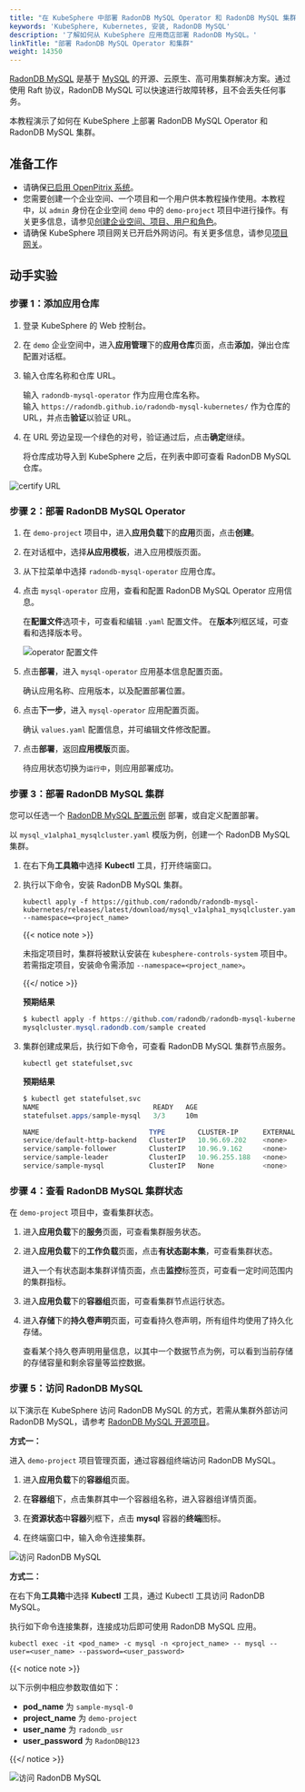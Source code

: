```yaml
---
title: "在 KubeSphere 中部署 RadonDB MySQL Operator 和 RadonDB MySQL 集群"
keywords: 'KubeSphere, Kubernetes, 安装, RadonDB MySQL'
description: '了解如何从 KubeSphere 应用商店部署 RadonDB MySQL。'
linkTitle: "部署 RadonDB MySQL Operator 和集群"
weight: 14350
---
```


[RadonDB MySQL](https://github.com/radondb/radondb-mysql-kubernetes) 是基于 [MySQL](https://MySQL.org) 的开源、云原生、高可用集群解决方案。通过使用 Raft 协议，RadonDB MySQL 可以快速进行故障转移，且不会丢失任何事务。

本教程演示了如何在 KubeSphere 上部署 RadonDB MySQL Operator 和 RadonDB MySQL 集群。

## 准备工作

- 请确保[已启用 OpenPitrix 系统](../../../pluggable-components/app-store/)。
- 您需要创建一个企业空间、一个项目和一个用户供本教程操作使用。本教程中，以 `admin` 身份在企业空间 `demo` 中的 `demo-project` 项目中进行操作。有关更多信息，请参见[创建企业空间、项目、用户和角色](../../../quick-start/create-workspace-and-project/)。
- 请确保 KubeSphere 项目网关已开启外网访问。有关更多信息，请参见[项目网关](../../../project-administration/project-gateway/)。

## 动手实验

### 步骤 1：添加应用仓库

1. 登录 KubeSphere 的 Web 控制台。

2. 在 `demo` 企业空间中，进入**应用管理**下的**应用仓库**页面，点击**添加**，弹出仓库配置对话框。

3. 输入仓库名称和仓库 URL。

   输入 `radondb-mysql-operator` 作为应用仓库名称。  
   输入 `https://radondb.github.io/radondb-mysql-kubernetes/` 作为仓库的 URL，并点击**验证**以验证 URL。

4. 在 URL 旁边呈现一个绿色的对号，验证通过后，点击**确定**继续。

   将仓库成功导入到 KubeSphere 之后，在列表中即可查看 RadonDB MySQL 仓库。

![certify URL](/images/docs/v3.3/zh-cn/appstore/external-apps/deploy-radondb-mysql/certify_url.png)

### 步骤 2：部署 RadonDB MySQL Operator

1. 在 `demo-project` 项目中，进入**应用负载**下的**应用**页面，点击**创建**。

2. 在对话框中，选择**从应用模板**，进入应用模版页面。

3. 从下拉菜单中选择 `radondb-mysql-operator` 应用仓库。

4. 点击 `mysql-operator` 应用，查看和配置 RadonDB MySQL Operator 应用信息。

   在**配置文件**选项卡，可查看和编辑 `.yaml` 配置文件。
   在**版本**列框区域，可查看和选择版本号。

   ![operator 配置文件](/images/docs/v3.3/zh-cn/appstore/external-apps/deploy-radondb-mysql/operator_yaml.png)

5. 点击**部署**，进入 `mysql-operator` 应用基本信息配置页面。  

   确认应用名称、应用版本，以及配置部署位置。

6. 点击**下一步**，进入 `mysql-operator` 应用配置页面。  

   确认 `values.yaml` 配置信息，并可编辑文件修改配置。

7. 点击**部署**，返回**应用模版**页面。

   待应用状态切换为`运行中`，则应用部署成功。

### 步骤 3：部署 RadonDB MySQL 集群

您可以任选一个 [RadonDB MySQL 配置示例](https://github.com/radondb/radondb-mysql-kubernetes/tree/main/config/samples) 部署，或自定义配置部署。

以 `mysql_v1alpha1_mysqlcluster.yaml` 模版为例，创建一个 RadonDB MySQL 集群。

1. 在右下角**工具箱**中选择 **Kubectl** 工具，打开终端窗口。

2. 执行以下命令，安装 RadonDB MySQL 集群。

   ```kubectl
   kubectl apply -f https://github.com/radondb/radondb-mysql-kubernetes/releases/latest/download/mysql_v1alpha1_mysqlcluster.yaml --namespace=<project_name>
   ```

   {{< notice note >}}

   未指定项目时，集群将被默认安装在 `kubesphere-controls-system` 项目中。若需指定项目，安装命令需添加 `--namespace=<project_name>`。

   {{</ notice >}}

   **预期结果**

   ```powershell
   $ kubectl apply -f https://github.com/radondb/radondb-mysql-kubernetes/releases/latest/download/mysql_v1alpha1_mysqlcluster.yaml --namespace=demo-project
   mysqlcluster.mysql.radondb.com/sample created
   ```

3. 集群创建成果后，执行如下命令，可查看 RadonDB MySQL 集群节点服务。

   ```kubectl
   kubectl get statefulset,svc
   ```

   **预期结果**

   ```powershell
   $ kubectl get statefulset,svc
   NAME                            READY   AGE
   statefulset.apps/sample-mysql   3/3     10m

   NAME                           TYPE        CLUSTER-IP      EXTERNAL-IP   PORT(S)    AGE
   service/default-http-backend   ClusterIP   10.96.69.202    <none>        80/TCP     3h2m
   service/sample-follower        ClusterIP   10.96.9.162     <none>        3306/TCP   10m
   service/sample-leader          ClusterIP   10.96.255.188   <none>        3306/TCP   10m
   service/sample-mysql           ClusterIP   None            <none>        3306/TCP   10m
   ```

### 步骤 4：查看 RadonDB MySQL 集群状态

在 `demo-project` 项目中，查看集群状态。

1. 进入**应用负载**下的**服务**页面，可查看集群服务状态。

2. 进入**应用负载**下的**工作负载**页面，点击**有状态副本集**，可查看集群状态。

   进入一个有状态副本集群详情页面，点击**监控**标签页，可查看一定时间范围内的集群指标。

3. 进入**应用负载**下的**容器组**页面，可查看集群节点运行状态。

4. 进入**存储**下的**持久卷声明**页面，可查看持久卷声明，所有组件均使用了持久化存储。

   查看某个持久卷声明用量信息，以其中一个数据节点为例，可以看到当前存储的存储容量和剩余容量等监控数据。

### 步骤 5：访问 RadonDB MySQL

以下演示在 KubeSphere 访问 RadonDB MySQL 的方式，若需从集群外部访问 RadonDB MySQL，请参考 [RadonDB MySQL 开源项目](https://github.com/radondb/radondb-mysql-kubernetes/)。

**方式一：**

进入 `demo-project` 项目管理页面，通过容器组终端访问 RadonDB MySQL。

1. 进入**应用负载**下的**容器组**页面。

2. 在**容器组**下，点击集群其中一个容器组名称，进入容器组详情页面。

3. 在**资源状态**中**容器**列框下，点击 **mysql** 容器的**终端**图标。

4. 在终端窗口中，输入命令连接集群。

![访问 RadonDB MySQL](/images/docs/v3.3/zh-cn/appstore/external-apps/deploy-radondb-mysql/pod_terminal.png)

**方式二：**

在右下角**工具箱**中选择 **Kubectl** 工具，通过 Kubectl 工具访问 RadonDB MySQL。

执行如下命令连接集群，连接成功后即可使用 RadonDB MySQL 应用。

```kubectl
kubectl exec -it <pod_name> -c mysql -n <project_name> -- mysql --user=<user_name> --password=<user_password>
```

{{< notice note >}}

以下示例中相应参数取值如下：

- **pod_name** 为 `sample-mysql-0`
- **project_name** 为 `demo-project`  
- **user_name** 为 `radondb_usr`  
- **user_password** 为  `RadonDB@123`

{{</ notice >}}

![访问 RadonDB MySQL](/images/docs/v3.3/zh-cn/appstore/external-apps/deploy-radondb-mysql/kubectl_terminal.png)
